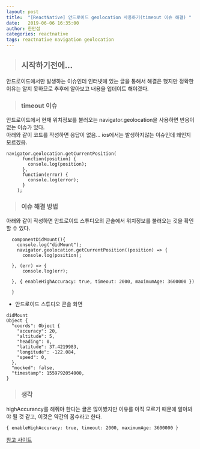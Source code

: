 ```yaml
---
layout: post
title:  "[ReactNative] 안드로이드 geolocation 사용하기(timeout 이슈 해결) "
date:   2019-06-06 16:35:00
author: 한만섭
categories: reactnative
tags: reactnative navigation geolocation
---
```


> ## 시작하기전에...  
안드로이드에서만 발생하는 이슈인데 인터넷에 있는 글을 통해서 해결은 했지만 정확한 이유는 알지 못하므로 추후에 알아보고 내용을 업데이트 해야겠다.  

> ### timeout 이슈 
안드로이드에서 현재 위치정보를 불러오는 navigator.geolocation을 사용하면 반응이 없는 이슈가 있다.  
아래와 같이 코드를 작성하면 응답이 없음... ios에서는 발생하지않는 이슈인데 왜인지 모르겠음. 
```
navigator.geolocation.getCurrentPosition(
      function(position) {
        console.log(position);
      }, 
      function(error) {
        console.log(error);
      }
    );
```

> ### 이슈 해결 방법
아래와 같이 작성하면 안드로이드 스튜디오의 콘솔에서 위치정보를 불러오는 것을 확인할 수 있다.  

```
  componentDidMount(){ 
    console.log("didMount");
    navigator.geolocation.getCurrentPosition((position) => {
      console.log(position);
  
  }, (err) => {
      console.log(err);
  
  }, { enableHighAccuracy: true, timeout: 2000, maximumAge: 3600000 })
    
  }
```
- 안드로이드 스튜디오 콘솔 화면  


```
didMount
Object {
  "coords": Object {
    "accuracy": 20,
    "altitude": 5,
    "heading": 0,
    "latitude": 37.4219983,
    "longitude": -122.084,
    "speed": 0,
  },
  "mocked": false,
  "timestamp": 1559792054000,
}

```

> ### 생각
highAccurancy를 해줘야 한다는 글은 많이봤지만 이유를 아직 모르기 때문에 알아봐야 될 것 같고, 이것은 약간의 꼼수라고 한다. 
```
{ enableHighAccuracy: true, timeout: 2000, maximumAge: 3600000 }
```

[참고 사이트](https://medium.com/@steve.mu.dev/solve-location-request-timed-out-problem-when-using-geolocation-in-react-native-3674e08f3688)

